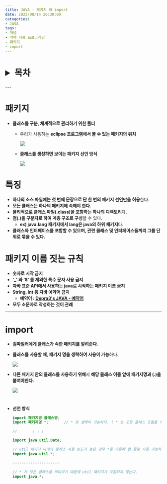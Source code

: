 ```yaml
---
title: JAVA - 패키지 와 import
date: 2023/08/14 20:30:00
categories:
- JAVA
tags:
- 개념
- 객체 지향 프로그래밍
- 패키지
- import
---
```

<h1>
<details>
<summary>목차</summary>
<div markdown="1">

- [패키지](#패키지)
    - [특징](#특징)
- [패키지 이름 짓는 규칙](#패키지-이름-짓는-규칙)
- [import](#import)
</div>
</details>
</h1>
---

# 패키지

- **클래스를 구분, 체계적으로 관리하기 위한 폴더**
    - 우리가 사용하는 **eclipse 프로그램에서 볼 수 있는 패키지의 위치**
        
        ![](/Images/2023/08/JAVA-패키지와import/Untitled.png)
        
    - **클래스를 생성하면 보이는 패키지 선언 방식**
        
        ![](/Images/2023/08/JAVA-패키지와import/Untitled%201.png)

# 특징        
- **하나의 소스 파일에는 첫 번째 문장으로 단 한 번의 패키지 선언만을 허용**한다.
- **모든 클래스는 하나의 패키지에 속해야 한다.**
- **물리적으로 클래스 파일(.class)을 포함하는 하나의 디렉토리**다.
- **점(.)을 구분자로 하여 계층 구조로 구성**할 수 있다.
    - **ex) java.lang 패키지에서 lang은 java의 하위 패키지**다.
- **클래스와 인터페이스를 포함할 수 있으며, 관련 클래스 및 인터페이스들끼리 그룹 단위로 묶을 수 있다.**

# 패키지 이름 짓는 규칙

- **숫자로 시작 금지**
- **‘_’ 와 ‘$’ 를 제외한 특수 문자 사용 금지**
- **자바 표준 API에서 사용하는 java로 시작하는 패키지 이름 금지**
- **String, int 등 자바 예약어 금지**
    - **예약어 : [Depra3's JAVA - 예약어](https://depra3.github.io/2023/06/26/2023/06/JAVA-%EC%98%88%EC%95%BD%EC%96%B4/)**
- **모두 소문자로 작성하는 것이 관례**

---

# import

- **컴파일러에게 클래스가 속한 패키지를 알려준다.**
- **클래스를 사용할 때, 패키지 명을 생략하여 사용이 가능**하다.
    
    ![](/Images/2023/08/JAVA-패키지와import/Untitled%202.png)
    
- **다른 패키지 안의 클래스를 사용하기 위해**서 **해당 클래스 이름 앞에 패키지명과 (.)을 붙여야한다.**
    
    ![](/Images/2023/08/JAVA-패키지와import/Untitled%203.png)
#    
- **선언 방식**
    
    ```java
    import 패키지명.클래스명;
    import 패키지명.*;       // * 로 생략이 가능하다. ( * 는 모든 클래스 포함을 의미 )
    
    //       ↓ ↓ ↓
    
    import java.util.Date;
    
    // util 패키지 아래의 클래스 사용 빈도가 높은 경우 *을 이용해 한 줄로 사용 가능하다.
    import java.util.*;
    
    ---------------------
    
    // * 가 모든 클래스를 의미하기 때문에 util 패키지가 포함되지 않는다.
    import java.*;
    ```